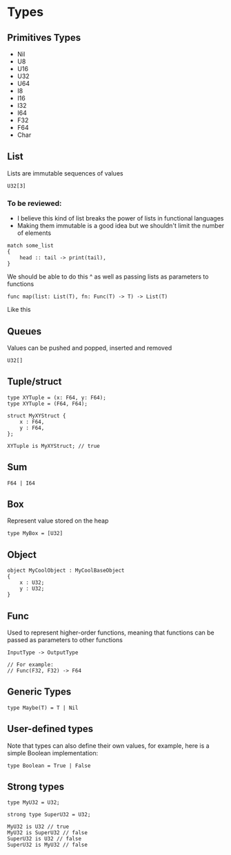 # Types

## Primitives Types

- Nil
- U8
- U16
- U32
- U64
- I8
- I16
- I32
- I64
- F32
- F64
- Char

## List
Lists are immutable sequences of values

```
U32[3]
```
### To be reviewed:
- I believe this kind of list breaks the power of lists in functional languages
- Making them immutable is a good idea but we shouldn't limit the number of elements

```
match some_list 
{
    head :: tail -> print(tail),
}
```
We should be able to do this ^ as well as passing lists as parameters to functions

```
func map(list: List(T), fn: Func(T) -> T) -> List(T)
```
Like this

## Queues

Values can be pushed and popped, inserted and removed

```
U32[]
```

## Tuple/struct

```
type XYTuple = (x: F64, y: F64);
type XYTuple = (F64, F64);

struct MyXYStruct {
    x : F64,
    y : F64,
};

XYTuple is MyXYStruct; // true

```

## Sum

```
F64 | I64
```

## Box

Represent value stored on the heap

```
type MyBox = [U32]
```

## Object

```
object MyCoolObject : MyCoolBaseObject
{
    x : U32;
    y : U32;
}

```


## Func

Used to represent higher-order functions, meaning that functions can be passed as parameters to other functions

```
InputType -> OutputType

// For example: 
// Func(F32, F32) -> F64

```


## Generic Types

```
type Maybe(T) = T | Nil
```

## User-defined types

Note that types can also define their own values, for example, here is a simple Boolean implementation:

```
type Boolean = True | False
```

## Strong types

```
type MyU32 = U32;

strong type SuperU32 = U32;

MyU32 is U32 // true
MyU32 is SuperU32 // false
SuperU32 is U32 // false
SuperU32 is MyU32 // false
```
